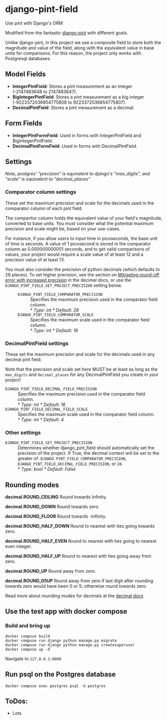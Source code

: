 # django-pint-field

Use pint with Django's ORM

Modified from the fantastic [django-pint](https://github.com/CarliJoy/django-pint) with different goals.

Unlike django-pint, in this project we use a composite field to store both the magnitude and value of the field, along with the equivalent value in base units for comparisons. For this reason, the project only works with Postgresql databases.


## Model Fields

- **IntegerPintField**: Stores a pint measurement as an integer (-2147483648 to 2147483647).
- **BigIntegerPintField**: Stores a pint measurement as a big integer (-9223372036854775808 to 9223372036854775807).
- **DecimalPintField**: Stores a pint measurement as a decimal.

## Form Fields

- **IntegerPintFormField**: Used in forms with IntegerPintField and BigIntegerPintField.
- **DecimalPintFormField**: Used in forms with DecimalPintField.


## Settings

*Note, postgres' "precision" is equivalent to django's "max_digits", and "scale" is equivalent to "decimal_places"*

### Comparator column settings

These set the maximum precision and scale for the decimals used in the comparator column of each pint field.

The comparitor column holds the equivalent value of your field's magnitude, converted to base units. You must consider what the potential maximum precision and scale might be, based on your use-cases.

For instance, if you allow users to input time in picoseconds, the base unit of time is seconds. A value of 1 picosecond is stored in the comparator column as 0.000000000001 seconds, and to get valid comparisons of values, your project would require a scale value of at least 12 and a precision value of at least 13.

You must also consider the precision of python decimals (which defaults to 28 places). To set higher precision, see the section on [Mitigating round-off error with increased precision](https://docs.python.org/3/library/decimal.html#mitigating-round-off-error-with-increased-precision) in the decimal docs, or use the `DJANGO_PINT_FIELD_SET_PROJECT_PRECISION` setting below.

<dl style="margin-left: 40px;">
  <dt><code>DJANGO_PINT_FIELD_COMPARATOR_PRECISION</code></dt>
  <dd>
    Specifies the maximum precision used in the comparator field column.<br>
    <em>* Type: int</em>
    <em>* Default: 28</em>
  </dd>

  <dt><code>DJANGO_PINT_FIELD_COMPARATOR_SCALE</code></dt>
  <dd>
    Specifies the maximum scale used in the comparator field column.<br>
    <em>* Type: int</em>
    <em>* Default: 16</em>
  </dd>
</dl>

### DecimalPintField settings

These set the maximum precision and scale for the decimals used in any decimal pint field.

Note that the precision and scale set here MUST be at least as long as the `max_digits` and `decimal_places` for any DecimalPintField you create in your project!

<dl>
  <dt><code>DJANGO_PINT_FIELD_DECIMAL_FIELD_PRECISION</code></dt>
  <dd>
    Specifies the maximum precision used in the comparator field column.<br>
    <em>* Type: int</em>
    <em>* Default: 16</em>
  </dd>

  <dt><code>DJANGO_PINT_FIELD_DECIMAL_FIELD_SCALE</code></dt>
  <dd>
    Specifies the maximum scale used in the comparator field column.<br>
    <em>* Type: int</em>
    <em>* Default: 4</em>
  </dd>
</dl>

### Other settings

<dl>
  <dt><code>DJANGO_PINT_FIELD_SET_PROJECT_PRECISION</code></dt>
  <dd>
    Determines whether django_pint_field should automatically set the precision of the project. If True, the decimal context will be set to the greater of: <code>DJANGO_PINT_FIELD_COMPARATOR_PRECISION</code>, <code>DJANGO_PINT_FIELD_DECIMAL_FIELD_PRECISION</code>, or <code>28</code>.<br>
    <em>* Type: bool</em>
    <em>* Default: False</em>
  </dd>



## Rounding modes

**decimal.ROUND_CEILING**
Round towards Infinity.

**decimal.ROUND_DOWN**
Round towards zero.

**decimal.ROUND_FLOOR**
Round towards -Infinity.

**decimal.ROUND_HALF_DOWN**
Round to nearest with ties going towards zero.

**decimal.ROUND_HALF_EVEN**
Round to nearest with ties going to nearest even integer.

**decimal.ROUND_HALF_UP**
Round to nearest with ties going away from zero.

**decimal.ROUND_UP**
Round away from zero.

**decimal.ROUND_05UP**
Round away from zero if last digit after rounding towards zero would have been 0 or 5; otherwise round towards zero.

Read more about rounding modes for decimals at the [decimal docs](https://docs.python.org/3/library/decimal.html#rounding-modes)



## Use the test app with docker compose

### Build and bring up

```
docker compose build
docker compose run django python manage.py migrate
docker compose run django python manage.py createsuperuser
docker compose up -d
```

Navigate to `127.0.0.1:8000`


## Run psql on the Postgres database

```
docker compose exec postgres psql -U postgres
```



## ToDos:
- Lots